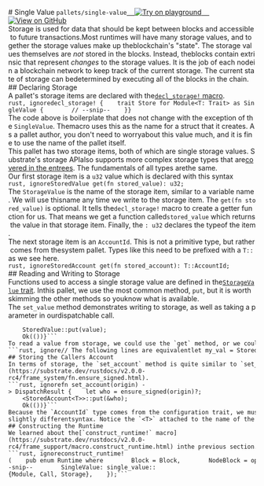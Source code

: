 # Single Value
`pallets/single-value`[    ![Try on playground](https://img.shields.io/badge/Playground-Try%20it!-brightgreen?logo=Parity%20Substrate)](https://playground-staging.substrate.dev/?deploy=recipes&files=%2Fhome%2Fsubstrate%2Fworkspace%2Fpallets%2Fsingle-value%2Fsrc%2Flib.rs)[    ![View on GitHub](https://img.shields.io/badge/Github-View%20Code-brightgreen?logo=github)](https://github.com/substrate-developer-hub/recipes/tree/master/pallets/single-value/src/lib.rs)
Storage is used for data that should be kept between blocks and accessible to future transactions.Most runtimes will have many storage values, and together the storage values make up theblockchain's "state". The storage values themselves are _not_ stored in the blocks. Instead, theblocks contain extrinsic that represent _changes_ to the storage values. It is the job of each nodein a blockchain network to keep track of the current storage. The current state of storage can bedetermined by executing all of the blocks in the chain.
## Declaring Storage
A pallet's storage items are declared with the[`decl_storage!` macro](https://substrate.dev/rustdocs/v2.0.0-rc4/frame_support/macro.decl_storage.html).
```rust, ignoredecl_storage! {    trait Store for Module<T: Trait> as SingleValue {        // --snip--    }}```
The code above is boilerplate that does not change with the exception of the `SingleValue`. Themacro uses this as the name for a struct that it creates. As a pallet author, you don't need to worryabout this value much, and it is fine to use the name of the pallet itself.
This pallet has two storage items, both of which are single storage values. Substrate's storage APIalso supports more complex storage types that are[covered in the entrees](../3-entrees/storage-api/index.md). The fundamentals of all types arethe same.
Our first storage item is a `u32` value which is declared with this syntax
```rust, ignoreStoredValue get(fn stored_value): u32;```
The `StorageValue` is the name of the storage item, similar to a variable name. We will use thisname any time we write to the storage item. The `get(fn stored_value)` is optional. It tells the`decl_storage!` macro to create a getter function for us. That means we get a function called`stored_value` which returns the value in that storage item. Finally, the `: u32` declares the typeof the item.
The next storage item is an `AccountId`. This is not a primitive type, but rather comes from thesystem pallet. Types like this need to be prefixed with a `T::` as we see here.
```rust, ignoreStoredAccount get(fn stored_account): T::AccountId;```
## Reading and Writing to Storage
Functions used to access a single storage value are defined in the[`StorageValue` trait](https://substrate.dev/rustdocs/v2.0.0-rc4/frame_support/storage/trait.StorageValue.html). Inthis pallet, we use the most common method, `put`, but it is worth skimming the other methods so youknow what is available.
The `set_value` method demonstrates writing to storage, as well as taking a parameter in ourdispatchable call.
```rust, ignorefn set_value(origin, value: u32) -> DispatchResult {    let _ = ensure_signed(origin)?;
    StoredValue::put(value);
    Ok(())}```
To read a value from storage, we could use the `get` method, or we could use the getter method wedeclared in `decl_storage!`.
```rust, ignore// The following lines are equivalentlet my_val = StoredValue::get();let my_val = Self::stored_value();```
## Storing the Callers Account
In terms of storage, the `set_account` method is quite similar to `set_value`, but it alsodemonstrates how to retrieve the `AccountId` of the caller using the[`ensure_signed` function](https://substrate.dev/rustdocs/v2.0.0-rc4/frame_system/fn.ensure_signed.html).
```rust, ignorefn set_account(origin) -> DispatchResult {    let who = ensure_signed(origin)?;
    <StoredAccount<T>>::put(&who);
    Ok(())}```
Because the `AccountId` type comes from the configuration trait, we must use a slightly differentsyntax. Notice the `<T>` attached to the name of the storage value this time. Notice also thatbecause `AccountId` is not primitive, we lend a reference to it rather than transferring ownership.
## Constructing the Runtime
We learned about the[`construct_runtime!` macro](https://substrate.dev/rustdocs/v2.0.0-rc4/frame_support/macro.construct_runtime.html) inthe previous section. Because this pallet uses storage items, we must add this to the line inconstruct runtime. In the Super Runtime, we see the additional `Storage` feature.
```rust, ignoreconstruct_runtime!(    pub enum Runtime where        Block = Block,        NodeBlock = opaque::Block,        UncheckedExtrinsic = UncheckedExtrinsic    {        // --snip--        SingleValue: single_value::{Module, Call, Storage},    });```